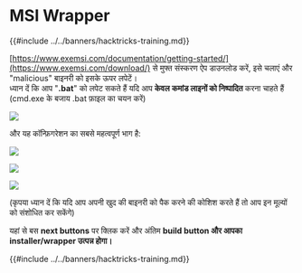 # MSI Wrapper

{{#include ../../banners/hacktricks-training.md}}

[https://www.exemsi.com/documentation/getting-started/](https://www.exemsi.com/download/) से मुफ्त संस्करण ऐप डाउनलोड करें, इसे चलाएं और "malicious" बाइनरी को इसके ऊपर लपेटें।\
ध्यान दें कि आप "**.bat**" को लपेट सकते हैं यदि आप **केवल** **कमांड लाइनों को निष्पादित** करना चाहते हैं (cmd.exe के बजाय .bat फ़ाइल का चयन करें)

![](<../../images/image (417).png>)

और यह कॉन्फ़िगरेशन का सबसे महत्वपूर्ण भाग है:

![](<../../images/image (312).png>)

![](<../../images/image (346).png>)

![](<../../images/image (1072).png>)

(कृपया ध्यान दें कि यदि आप अपनी खुद की बाइनरी को पैक करने की कोशिश करते हैं तो आप इन मूल्यों को संशोधित कर सकेंगे)

यहां से बस **next buttons** पर क्लिक करें और अंतिम **build button और आपका installer/wrapper उत्पन्न होगा।**

{{#include ../../banners/hacktricks-training.md}}
